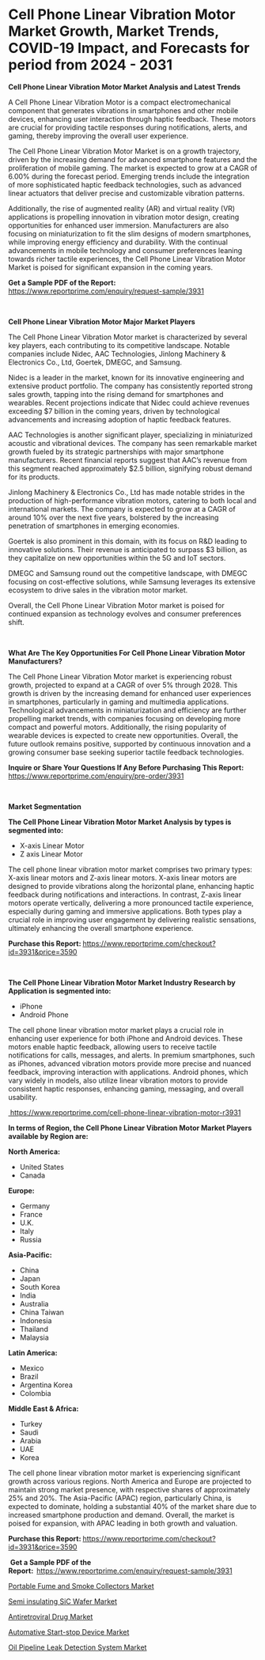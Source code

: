 <p><h1>Cell Phone Linear Vibration Motor Market Growth, Market Trends, COVID-19 Impact, and Forecasts for period from 2024 - 2031</h1></p><p><strong>Cell Phone Linear Vibration Motor Market Analysis and Latest Trends</strong></p>
<p><p>A Cell Phone Linear Vibration Motor is a compact electromechanical component that generates vibrations in smartphones and other mobile devices, enhancing user interaction through haptic feedback. These motors are crucial for providing tactile responses during notifications, alerts, and gaming, thereby improving the overall user experience.</p><p>The Cell Phone Linear Vibration Motor Market is on a growth trajectory, driven by the increasing demand for advanced smartphone features and the proliferation of mobile gaming. The market is expected to grow at a CAGR of 6.00% during the forecast period. Emerging trends include the integration of more sophisticated haptic feedback technologies, such as advanced linear actuators that deliver precise and customizable vibration patterns.</p><p>Additionally, the rise of augmented reality (AR) and virtual reality (VR) applications is propelling innovation in vibration motor design, creating opportunities for enhanced user immersion. Manufacturers are also focusing on miniaturization to fit the slim designs of modern smartphones, while improving energy efficiency and durability. With the continual advancements in mobile technology and consumer preferences leaning towards richer tactile experiences, the Cell Phone Linear Vibration Motor Market is poised for significant expansion in the coming years.</p></p>
<p><strong>Get a Sample PDF of the Report:&nbsp;</strong> <a href="https://www.reportprime.com/enquiry/request-sample/3931">https://www.reportprime.com/enquiry/request-sample/3931</a></p>
<p>&nbsp;</p>
<p><strong>Cell Phone Linear Vibration Motor Major Market Players</strong></p>
<p><p>The Cell Phone Linear Vibration Motor market is characterized by several key players, each contributing to its competitive landscape. Notable companies include Nidec, AAC Technologies, Jinlong Machinery & Electronics Co., Ltd, Goertek, DMEGC, and Samsung. </p><p>Nidec is a leader in the market, known for its innovative engineering and extensive product portfolio. The company has consistently reported strong sales growth, tapping into the rising demand for smartphones and wearables. Recent projections indicate that Nidec could achieve revenues exceeding $7 billion in the coming years, driven by technological advancements and increasing adoption of haptic feedback features.</p><p>AAC Technologies is another significant player, specializing in miniaturized acoustic and vibrational devices. The company has seen remarkable market growth fueled by its strategic partnerships with major smartphone manufacturers. Recent financial reports suggest that AAC’s revenue from this segment reached approximately $2.5 billion, signifying robust demand for its products.</p><p>Jinlong Machinery & Electronics Co., Ltd has made notable strides in the production of high-performance vibration motors, catering to both local and international markets. The company is expected to grow at a CAGR of around 10% over the next five years, bolstered by the increasing penetration of smartphones in emerging economies.</p><p>Goertek is also prominent in this domain, with its focus on R&D leading to innovative solutions. Their revenue is anticipated to surpass $3 billion, as they capitalize on new opportunities within the 5G and IoT sectors.</p><p>DMEGC and Samsung round out the competitive landscape, with DMEGC focusing on cost-effective solutions, while Samsung leverages its extensive ecosystem to drive sales in the vibration motor market.</p><p>Overall, the Cell Phone Linear Vibration Motor market is poised for continued expansion as technology evolves and consumer preferences shift.</p></p>
<p>&nbsp;</p>
<p><strong>What Are The Key Opportunities For Cell Phone Linear Vibration Motor Manufacturers?</strong></p>
<p><p>The Cell Phone Linear Vibration Motor market is experiencing robust growth, projected to expand at a CAGR of over 5% through 2028. This growth is driven by the increasing demand for enhanced user experiences in smartphones, particularly in gaming and multimedia applications. Technological advancements in miniaturization and efficiency are further propelling market trends, with companies focusing on developing more compact and powerful motors. Additionally, the rising popularity of wearable devices is expected to create new opportunities. Overall, the future outlook remains positive, supported by continuous innovation and a growing consumer base seeking superior tactile feedback technologies.</p></p>
<p><strong>Inquire or Share Your Questions If Any Before Purchasing This Report:</strong> <a href="https://www.reportprime.com/enquiry/pre-order/3931">https://www.reportprime.com/enquiry/pre-order/3931</a></p>
<p>&nbsp;</p>
<p><strong>Market Segmentation</strong></p>
<p><strong>The Cell Phone Linear Vibration Motor Market Analysis by types is segmented into:</strong></p>
<p><ul><li>X-axis Linear Motor</li><li>Z axis Linear Motor</li></ul></p>
<p><p>The cell phone linear vibration motor market comprises two primary types: X-axis linear motors and Z-axis linear motors. X-axis linear motors are designed to provide vibrations along the horizontal plane, enhancing haptic feedback during notifications and interactions. In contrast, Z-axis linear motors operate vertically, delivering a more pronounced tactile experience, especially during gaming and immersive applications. Both types play a crucial role in improving user engagement by delivering realistic sensations, ultimately enhancing the overall smartphone experience.</p></p>
<p><strong>Purchase this Report:&nbsp;</strong><a href="https://www.reportprime.com/checkout?id=3931&price=3590">https://www.reportprime.com/checkout?id=3931&price=3590</a></p>
<p>&nbsp;</p>
<p><strong>The Cell Phone Linear Vibration Motor Market Industry Research by Application is segmented into:</strong></p>
<p><ul><li>iPhone</li><li>Android Phone</li></ul></p>
<p><p>The cell phone linear vibration motor market plays a crucial role in enhancing user experience for both iPhone and Android devices. These motors enable haptic feedback, allowing users to receive tactile notifications for calls, messages, and alerts. In premium smartphones, such as iPhones, advanced vibration motors provide more precise and nuanced feedback, improving interaction with applications. Android phones, which vary widely in models, also utilize linear vibration motors to provide consistent haptic responses, enhancing gaming, messaging, and overall usability.</p></p>
<p><a href="https://www.reportprime.com/cell-phone-linear-vibration-motor-r3931">&nbsp;https://www.reportprime.com/cell-phone-linear-vibration-motor-r3931</a></p>
<p><strong>In terms of Region, the Cell Phone Linear Vibration Motor Market Players available by Region are:</strong></p>
<p>
    <p> <strong> North America: </strong>
        <ul>
            <li>United States</li>
            <li>Canada</li>
        </ul>
        </p> 
    <p> <strong> Europe: </strong>
        <ul>
            <li>Germany</li>
            <li>France</li>
            <li>U.K.</li>
            <li>Italy</li>
            <li>Russia</li>
        </ul>
        </p> 
    <p> <strong> Asia-Pacific: </strong>
        <ul>
            <li>China</li>
            <li>Japan</li>
            <li>South Korea</li>
            <li>India</li>
            <li>Australia</li>
            <li>China Taiwan</li>
            <li>Indonesia</li>
            <li>Thailand</li>
            <li>Malaysia</li>
        </ul>
        </p> 
    <p> <strong> Latin America: </strong>
        <ul>
            <li>Mexico</li>
            <li>Brazil</li>
            <li>Argentina Korea</li>
            <li>Colombia</li>
        </ul>
        </p> 
    <p> <strong> Middle East & Africa: </strong>
        <ul>
            <li>Turkey</li>
            <li>Saudi</li>
            <li>Arabia</li>
            <li>UAE</li>
            <li>Korea</li>
        </ul>
    </p>
    </p>
<p><p>The cell phone linear vibration motor market is experiencing significant growth across various regions. North America and Europe are projected to maintain strong market presence, with respective shares of approximately 25% and 20%. The Asia-Pacific (APAC) region, particularly China, is expected to dominate, holding a substantial 40% of the market share due to increased smartphone production and demand. Overall, the market is poised for expansion, with APAC leading in both growth and valuation.</p></p>
<p><strong>Purchase this Report: </strong><a href="https://www.reportprime.com/checkout?id=3931&price=3590">https://www.reportprime.com/checkout?id=3931&price=3590</a></p>
<p>&nbsp;<strong>Get a Sample PDF of the Report:&nbsp;&nbsp;</strong><a href="https://www.reportprime.com/enquiry/request-sample/3931">https://www.reportprime.com/enquiry/request-sample/3931</a></p>
<p><strong></strong></p>
<p><p><a href="https://issuu.com/reportprime-2/docs/portable-fume-and-smoke-collectors-_d2714e0d767c6c">Portable Fume and Smoke Collectors Market</a></p><p><a href="https://github.com/JubayerMia832/Market-Research-Report-List-1/blob/main/semi-insulating-sic-wafer-market.md">Semi insulating SiC Wafer Market</a></p><p><a href="https://www.linkedin.com/pulse/how-antiretroviral-drug-market-evolved-key-trends-regional-dynamics-period-cyqne?trackingId=DZqXWZmPQJ2NdK9nEPkDgQ%3D%3D">Antiretroviral Drug Market</a></p><p><a href="https://issuu.com/reportprime-2/docs/automative-start-stop-device-market_c5be255b5841de">Automative Start-stop Device Market</a></p><p><a href="https://www.linkedin.com/pulse/what-driving-global-oil-pipeline-leak-detection-system-market-gfuje?trackingId=IR%2BLjQgxRxmlF1krTOHGzg%3D%3D">Oil Pipeline Leak Detection System Market</a></p></p>